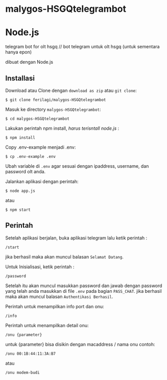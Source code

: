 # malygos-HSGQtelegrambot
# Node.js

telegram bot for olt hsgq // bot telegram untuk olt hsgq (untuk sementara hanya epon)

dibuat dengan Node.js

## Installasi

Download atau Clone dengan `download as zip` atau `git clone`:
```console
$ git clone ferilagi/malygos-HSGQtelegrambot
```

Masuk ke directory `malygos-HSGQtelegrambot`:
```console
$ cd malygos-HSGQtelegrambot
```

Lakukan perintah npm install, *harus terisntall node.js* :
```console
$ npm install
```

Copy .env-example menjadi .env:
```console
$ cp .env-example .env
```
Ubah variable di `.env` agar sesuai dengan ipaddress, username, dan password olt anda.

Jalankan aplikasi dengan perintah:
```console
$ node app.js
```
atau
```console
$ npm start
```

## Perintah

Setelah aplikasi berjalan, buka aplikasi telegram lalu ketik perintah :
```console
/start
```
jika berhasil maka akan muncul balasan `Selamat Datang`.


Untuk Inisialisasi, ketik perintah :
```console
/password
```
Setelah itu akan muncul masukkan password dan jawab dengan password
yang telah anda masukkan di file `.env` pada bagian `PASS_CHAT`.
jika berhasil maka akan muncul balasan `Authentikasi Berhasil`.

Perintah untuk menampilkan info port dan onu:
```console
/info
```

Perintah untuk menampilkan detail onu:
```console
/onu {parameter}
```
untuk {parameter} bisa disikin dengan macaddress / nama onu contoh:
```console
/onu 00:1B:44:11:3A:B7
```
atau
```console
/onu modem-budi
```

